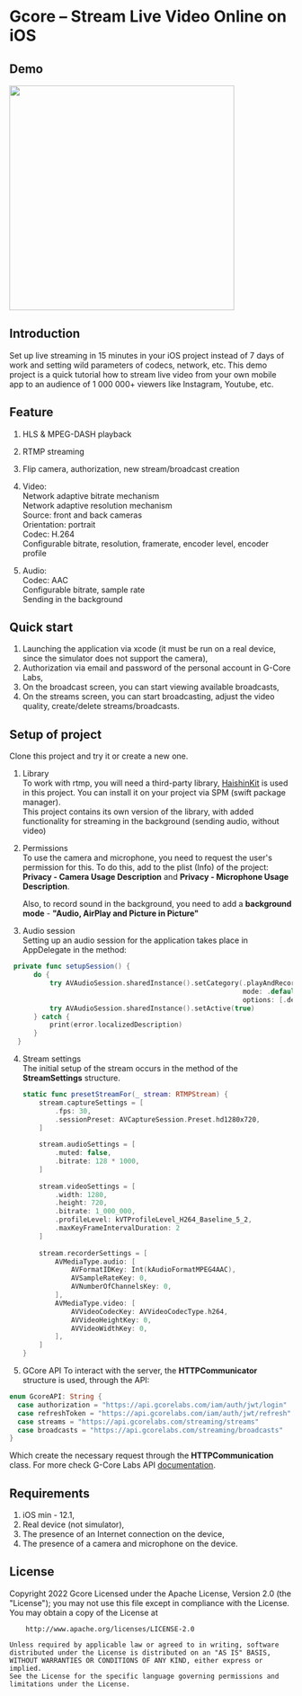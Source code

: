 # Gcore – Stream Live Video Online on iOS

## Demo
<img src="/gif/iOS_Live_demo_github.gif" height="400"/>

## Introduction
Set up live streaming in 15 minutes in your iOS project instead of 7 days of work and setting wild parameters of codecs, network, etc. This demo project is a quick tutorial how to stream live video from your own mobile app to an audience of 1 000 000+ viewers like Instagram, Youtube, etc.

## Feature
1) HLS & MPEG-DASH playback

2) RTMP streaming

3) Flip camera, authorization, new stream/broadcast creation

4) Video: <br />
  Network adaptive bitrate mechanism <br />
  Network adaptive resolution mechanism <br />
  Source: front and back cameras <br />
  Orientation: portrait <br />
  Codec: H.264 <br />
  Configurable bitrate, resolution, framerate, encoder level, encoder profile <br />
  
5) Audio: <br />
  Codec: AAC  <br />
  Configurable bitrate, sample rate <br />
  Sending in the background <br />
 
## Quick start 
  1) Launching the application via xcode (it must be run on a real device, since the simulator does not support the camera),
  2) Authorization via email and password of the personal account in G-Core Labs,
  3) On the broadcast screen, you can start viewing available broadcasts,
  4) On the streams screen, you can start broadcasting, adjust the video quality, create/delete streams/broadcasts.

## Setup of project
Clone this project and try it or create a new one.

1) Library <br />
  To work with rtmp, you will need a third-party library, [HaishinKit](https://github.com/shogo4405/HaishinKit.swift) is used in this project. You can install it on your project via SPM (swift package manager). <br />
  This project contains its own version of the library, with added functionality for streaming in the background (sending audio, without video)
  
2) Permissions <br />
  To use the camera and microphone, you need to request the user's permission for this. To do this, add to the plist (Info) of the project:
  **Privacy - Camera Usage Description** and **Privacy - Microphone Usage Description**. <br />

    Also, to record sound in the background, you need to add a **background mode** - **"Audio, AirPlay and Picture in Picture"**
  
3) Audio session <br />
  Setting up an audio session for the application takes place in AppDelegate in the method:
  
  ```swift
   private func setupSession() {
        do {
            try AVAudioSession.sharedInstance().setCategory(.playAndRecord,
                                                            mode: .default,
                                                            options: [.defaultToSpeaker, .allowBluetooth])
            try AVAudioSession.sharedInstance().setActive(true)
        } catch {
            print(error.localizedDescription)
        }
    }
  ```
  
4) Stream settings <br />
    The initial setup of the stream occurs in the method of the **StreamSettings** structure.
    ```swift
    static func presetStreamFor(_ stream: RTMPStream) {
        stream.captureSettings = [
            .fps: 30,
            .sessionPreset: AVCaptureSession.Preset.hd1280x720,
        ]
        
        stream.audioSettings = [
            .muted: false,
            .bitrate: 128 * 1000,
        ]
        
        stream.videoSettings = [
            .width: 1280,
            .height: 720,
            .bitrate: 1_000_000,
            .profileLevel: kVTProfileLevel_H264_Baseline_5_2,
            .maxKeyFrameIntervalDuration: 2
        ]
        
        stream.recorderSettings = [
            AVMediaType.audio: [
                AVFormatIDKey: Int(kAudioFormatMPEG4AAC),
                AVSampleRateKey: 0,
                AVNumberOfChannelsKey: 0,
            ],
            AVMediaType.video: [
                AVVideoCodecKey: AVVideoCodecType.h264,
                AVVideoHeightKey: 0,
                AVVideoWidthKey: 0,
            ],
        ]
    }
    ```
5) GCore API
  To interact with the server, the **HTTPCommunicator** structure is used, through the API:
  ```swift
enum GcoreAPI: String {
    case authorization = "https://api.gcorelabs.com/iam/auth/jwt/login"
    case refreshToken = "https://api.gcorelabs.com/iam/auth/jwt/refresh"
    case streams = "https://api.gcorelabs.com/streaming/streams"
    case broadcasts = "https://api.gcorelabs.com/streaming/broadcasts"
}
  ```
  Which create the necessary request through the **HTTPCommunication** class.
  For more check G-Core Labs API [documentation](https://apidocs.gcorelabs.com/streaming#tag/Streams).
  
## Requirements
  1) iOS min - 12.1,
  2) Real device (not simulator),
  3) The presence of an Internet connection on the device,
  4) The presence of a camera and microphone on the device.
  
## License
Copyright 2022 Gcore
    Licensed under the Apache License, Version 2.0 (the "License");
    you may not use this file except in compliance with the License.
    You may obtain a copy of the License at

        http://www.apache.org/licenses/LICENSE-2.0

    Unless required by applicable law or agreed to in writing, software
    distributed under the License is distributed on an "AS IS" BASIS,
    WITHOUT WARRANTIES OR CONDITIONS OF ANY KIND, either express or implied.
    See the License for the specific language governing permissions and
    limitations under the License.

